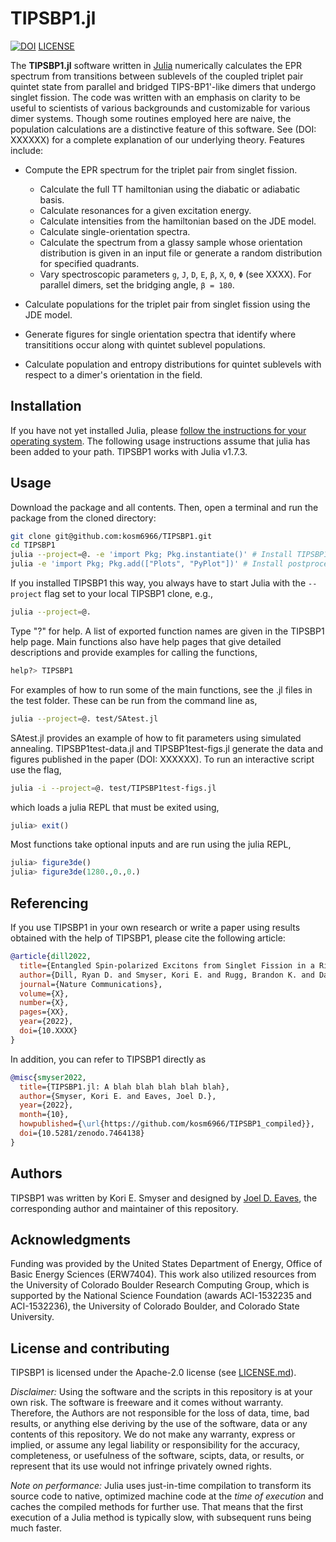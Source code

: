 # TIPSBP1.jl
[![DOI](https://zenodo.org/badge/539056584.svg)](https://zenodo.org/badge/latestdoi/539056584)
[LICENSE](https://github.com/kosm6966/TIPSBP1.jl/blob/main/LICENSE)

The **TIPSBP1.jl** software written in [Julia](https://julialang.org) numerically calculates the EPR spectrum from transitions between sublevels of the coupled triplet pair quintet state from parallel and bridged TIPS-BP1'-like dimers that undergo singlet fission. The code was written with an emphasis on clarity to be useful to scientists of various backgrounds and customizable for various dimer systems. Though some routines employed here are naive, the population calculations are a distinctive feature of this software. See (DOI: XXXXXX) for a complete explanation of our underlying theory. Features include:

* Compute the EPR spectrum for the triplet pair from singlet fission.
  * Calculate the full TT hamiltonian using the diabatic or adiabatic basis.
  * Calculate resonances for a given excitation energy.
  * Calculate intensities from the hamiltonian based on the JDE model.
  * Calculate single-orientation spectra.
  * Calculate the spectrum from a glassy sample whose orientation distribution is given in an input file or generate a random distribution for specified quadrants.
  * Vary spectroscopic parameters `g`, `J`, `D`, `E`, `β`, `X`, `Θ`, `Φ` (see XXXX). For parallel dimers, set the bridging angle, `β = 180`.

* Calculate populations for the triplet pair from singlet fission using the JDE model.

* Generate figures for single orientation spectra that identify where transititions occur along with quintet sublevel populations.

* Calculate population and entropy distributions for  quintet sublevels with respect to a dimer's orientation in the field.


## Installation
If you have not yet installed Julia, please [follow the instructions for your
operating system](https://julialang.org/downloads/platform/). The following usage instructions assume that julia has been added to your path. TIPSBP1 works with Julia v1.7.3.

## Usage
Download the package and all contents. Then, open a terminal and run the package from the cloned directory:
```bash
git clone git@github.com:kosm6966/TIPSBP1.git
cd TIPSBP1
julia --project=@. -e 'import Pkg; Pkg.instantiate()' # Install TIPSBP1's dependencies
julia -e 'import Pkg; Pkg.add(["Plots", "PyPlot"])' # Install postprocessing tools
```
If you installed TIPSBP1 this way, you always have to start Julia with the `--project`
flag set to your local TIPSBP1 clone, e.g.,
```bash
julia --project=@.
```

Type "?" for help. A list of exported function names are given in the TIPSBP1 help page. Main functions also have help pages that give detailed descriptions and provide examples for calling the functions,
```julia
help?> TIPSBP1
```


 For examples of how to run some of the main functions, see the .jl files in the test folder. These can be run from the command line as,
```bash
julia --project=@. test/SAtest.jl
```

SAtest.jl provides an example of how to fit parameters using simulated annealing. TIPSBP1test-data.jl and TIPSBP1test-figs.jl generate the data and figures published in the paper (DOI: XXXXXX). To run an interactive script use the flag,
```bash
julia -i --project=@. test/TIPSBP1test-figs.jl
```
which loads a julia REPL that must be exited using,
```julia
julia> exit()
```

Most functions take optional inputs and are run using the julia REPL,
```julia
julia> figure3de()
julia> figure3de(1280.,0.,0.)
```

## Referencing
If you use TIPSBP1 in your own research or write a paper using results obtained
with the help of TIPSBP1, please cite the following article:
```bibtex
@article{dill2022,
  title={Entangled Spin-polarized Excitons from Singlet Fission in a Rigid Dimer},
  author={Dill, Ryan D. and Smyser, Kori E. and Rugg, Brandon K. and Damrauer, Niels H. and Eaves, Joel D.},
  journal={Nature Communications},
  volume={X},
  number={X},
  pages={XX},
  year={2022},
  doi={10.XXXX}
}
```

In addition, you can refer to TIPSBP1 directly as
```bibtex
@misc{smyser2022,
  title={TIPSBP1.jl: A blah blah blah blah blah},
  author={Smyser, Kori E. and Eaves, Joel D.},
  year={2022},
  month={10},
  howpublished={\url{https://github.com/kosm6966/TIPSBP1_compiled}},
  doi={10.5281/zenodo.7464138}
}
```

## Authors
TIPSBP1 was written by Kori E. Smyser and designed by [Joel D. Eaves](https://www.colorado.edu/lab/eavesgroup), the corresponding author and maintainer of this repository.

## Acknowledgments
Funding was provided by the United States Department of Energy, Office of Basic Energy Sciences (ERW7404). This work also utilized resources from the University of Colorado Boulder Research Computing Group, which is supported by the National Science Foundation (awards ACI-1532235 and ACI-1532236), the University of Colorado Boulder, and Colorado State University.

## License and contributing
TIPSBP1 is licensed under the Apache-2.0 license (see [LICENSE.md](LICENSE.md)).

*Disclaimer:* Using the software and the scripts in this repository is at your own risk. The software is freeware and it comes without warranty. Therefore, the Authors are not responsible for the loss of data, time, bad results, or anything else deriving by the use of the software, data or any contents of this repository. We do not make any warranty, express or implied, or assume any legal liability or responsibility for the accuracy, completeness, or usefulness of the software, scipts, data, or results, or represent that its use would not infringe privately owned rights.

*Note on performance:* Julia uses just-in-time compilation to transform its source code to native, optimized machine code at the *time of execution* and caches the compiled methods for further use. That means that the first execution of a Julia method is typically slow, with subsequent runs being much faster. 

